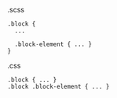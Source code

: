 .scss

<pre><code>.block {
  ...

  .block-element { ... }
}</code></pre>

.css

<pre><code>.block { ... }
.block .block-element { ... }</code></pre>
